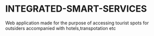 # INTEGRATED-SMART-SERVICES
Web application made for the purpose of accessing tourist spots for outsiders accompanied with hotels,transpotation etc
